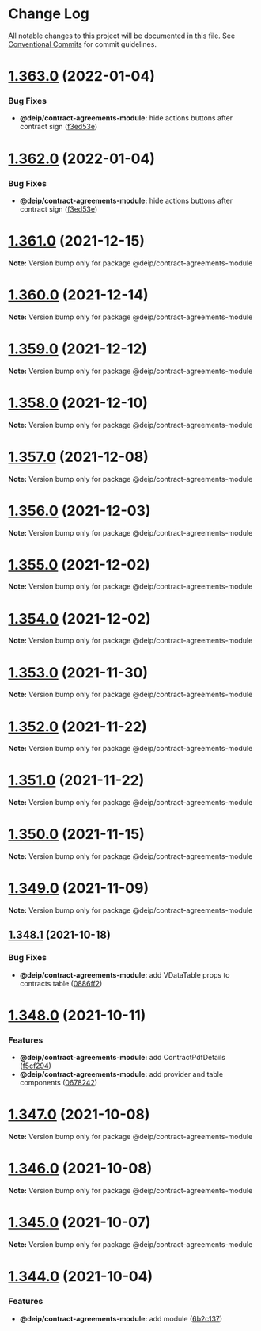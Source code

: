 # Change Log

All notable changes to this project will be documented in this file.
See [Conventional Commits](https://conventionalcommits.org) for commit guidelines.

# [1.363.0](https://gitlab.com/DEIP/deip-client-modules/compare/v1.348.1...v1.363.0) (2022-01-04)


### Bug Fixes

* **@deip/contract-agreements-module:** hide actions buttons after contract sign ([f3ed53e](https://gitlab.com/DEIP/deip-client-modules/commit/f3ed53e9b0148ccb1afa4f57018a407adc8713bb))





# [1.362.0](https://gitlab.com/DEIP/deip-client-modules/compare/v1.348.1...v1.362.0) (2022-01-04)


### Bug Fixes

* **@deip/contract-agreements-module:** hide actions buttons after contract sign ([f3ed53e](https://gitlab.com/DEIP/deip-client-modules/commit/f3ed53e9b0148ccb1afa4f57018a407adc8713bb))





# [1.361.0](https://gitlab.com/DEIP/deip-client-modules/compare/v1.348.1...v1.361.0) (2021-12-15)

**Note:** Version bump only for package @deip/contract-agreements-module





# [1.360.0](https://gitlab.com/DEIP/deip-client-modules/compare/v1.348.1...v1.360.0) (2021-12-14)

**Note:** Version bump only for package @deip/contract-agreements-module





# [1.359.0](https://gitlab.com/DEIP/deip-client-modules/compare/v1.348.1...v1.359.0) (2021-12-12)

**Note:** Version bump only for package @deip/contract-agreements-module





# [1.358.0](https://gitlab.com/DEIP/deip-client-modules/compare/v1.348.1...v1.358.0) (2021-12-10)

**Note:** Version bump only for package @deip/contract-agreements-module





# [1.357.0](https://gitlab.com/DEIP/deip-client-modules/compare/v1.348.1...v1.357.0) (2021-12-08)

**Note:** Version bump only for package @deip/contract-agreements-module





# [1.356.0](https://gitlab.com/DEIP/deip-client-modules/compare/v1.348.1...v1.356.0) (2021-12-03)

**Note:** Version bump only for package @deip/contract-agreements-module





# [1.355.0](https://gitlab.com/DEIP/deip-client-modules/compare/v1.348.1...v1.355.0) (2021-12-02)

**Note:** Version bump only for package @deip/contract-agreements-module





# [1.354.0](https://gitlab.com/DEIP/deip-client-modules/compare/v1.348.1...v1.354.0) (2021-12-02)

**Note:** Version bump only for package @deip/contract-agreements-module





# [1.353.0](https://gitlab.com/DEIP/deip-client-modules/compare/v1.348.1...v1.353.0) (2021-11-30)

**Note:** Version bump only for package @deip/contract-agreements-module





# [1.352.0](https://gitlab.com/DEIP/deip-client-modules/compare/v1.348.1...v1.352.0) (2021-11-22)

**Note:** Version bump only for package @deip/contract-agreements-module





# [1.351.0](https://gitlab.com/DEIP/deip-client-modules/compare/v1.348.1...v1.351.0) (2021-11-22)

**Note:** Version bump only for package @deip/contract-agreements-module





# [1.350.0](https://gitlab.com/DEIP/deip-client-modules/compare/v1.348.1...v1.350.0) (2021-11-15)

**Note:** Version bump only for package @deip/contract-agreements-module





# [1.349.0](https://gitlab.com/DEIP/deip-client-modules/compare/v1.348.1...v1.349.0) (2021-11-09)

**Note:** Version bump only for package @deip/contract-agreements-module





## [1.348.1](https://gitlab.com/DEIP/deip-client-modules/compare/v1.348.0...v1.348.1) (2021-10-18)


### Bug Fixes

* **@deip/contract-agreements-module:** add VDataTable props to contracts table ([0886ff2](https://gitlab.com/DEIP/deip-client-modules/commit/0886ff26cf7e168cf05ce6054fd037b958d680d2))





# [1.348.0](https://gitlab.com/DEIP/deip-client-modules/compare/v1.347.0...v1.348.0) (2021-10-11)


### Features

* **@deip/contract-agreements-module:** add ContractPdfDetails ([f5cf294](https://gitlab.com/DEIP/deip-client-modules/commit/f5cf294b720f2a9fd3fd81cf44f88dd898897850))
* **@deip/contract-agreements-module:** add provider and table components ([0678242](https://gitlab.com/DEIP/deip-client-modules/commit/0678242c6988552e44fdbf1d24d19700a3975baa))





# [1.347.0](https://gitlab.com/DEIP/deip-client-modules/compare/v1.346.0...v1.347.0) (2021-10-08)

**Note:** Version bump only for package @deip/contract-agreements-module





# [1.346.0](https://gitlab.com/DEIP/deip-client-modules/compare/v1.345.0...v1.346.0) (2021-10-08)

**Note:** Version bump only for package @deip/contract-agreements-module





# [1.345.0](https://gitlab.com/DEIP/deip-client-modules/compare/v1.344.0...v1.345.0) (2021-10-07)

**Note:** Version bump only for package @deip/contract-agreements-module





# [1.344.0](https://gitlab.com/DEIP/deip-client-modules/compare/v1.343.1...v1.344.0) (2021-10-04)


### Features

* **@deip/contract-agreements-module:** add module ([6b2c137](https://gitlab.com/DEIP/deip-client-modules/commit/6b2c13721cc26cc2df63b63652198779cbd780a0))
